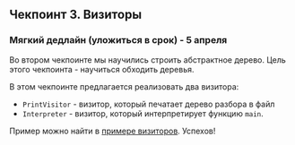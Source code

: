 ## Чекпоинт 3. Визиторы

### Мягкий дедлайн (уложиться в срок) - 5 апреля

Во втором чекпоинте мы научились строить абстрактное дерево. Цель этого чекпоинта - научиться обходить деревья.

В этом чекпоинте предлагается реализовать два визитора:
* `PrintVisitor` - визитор, который печатает дерево разбора в файл
* `Interpreter` - визитор, который интерпретирует функцию `main`.

Пример можно найти в [примере визиторов](/04-visitors). 
Успехов!